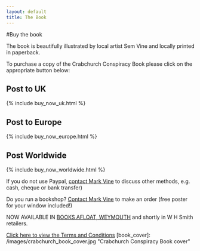 ```yaml
---
layout: default
title: The Book
---
```


#Buy the book

The book is beautifully illustrated by local artist Sem Vine and locally printed in paperback. 

To purchase a copy of the Crabchurch Conspiracy Book please click on the appropriate button below:

## Post to UK
{% include buy_now_uk.html %}

## Post to Europe
{% include buy_now_europe.html %}

## Post Worldwide
{% include buy_now_worldwide.html %}

If you do not use Paypal, [contact Mark Vine](http://crabchurch.co.uk/contact.html) to discuss other methods, e.g. cash, cheque or bank transfer) 

Do you run a bookshop? [Contact Mark Vine](http://crabchurch.co.uk/contact.html) to make an order (free poster for your window included!)

NOW AVAILABLE IN [BOOKS AFLOAT, WEYMOUTH](http://www.192.com/atoz/business/weymouth-dt4/books-secondhand/books-afloat/d17c879f6e6bc8b1f72f013b46a02a88d366877b/ml/) and shortly in W H Smith retailers.

[Click here to view the Terms and Conditions](http://crabchurch.co.uk/terms.html)
[book_cover]: /images/crabchurch_book_cover.jpg "Crabchurch Conspiracy Book cover"
